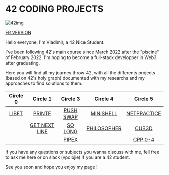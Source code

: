 
# 42 CODING PROJECTS
![42img](https://github.com/Vlad-PLK/Vlad-PLK/assets/61476758/e2238bb7-9b48-49fe-98d3-4fb85ce0278a)

[FR VERSION](https://github.com/Vlad-PLK/Vlad-PLK/blob/main/README.fr.md)

Hello everyone, I'm Vladimir, a 42 Nice Student.

I've been following 42's main course since March 2022 after the "piscine" of February 2022. 
I'm hoping to become a full-stack developper in Web3 after graduating.

Here you will find all my journey throw 42, with all the differents projects (based on 42's holy graph) documented with my researchs and my approaches to find solutions to them.

| Circle 0        | Circle 1           |  Circle 3    | Circle 4   | Circle 5  |
| :------------:   | :-------------: | :---------: | :---------: | :---------: |
| [LIBFT](https://github.com/Vlad-PLK/LIBFT)           | [PRINTF](https://github.com/Vlad-PLK/PRINTF)          |  [PUSH SWAP](https://github.com/Vlad-PLK/PUSH_SWAP) | [MINISHELL](https://github.com/Vlad-PLK/MINISHELL) | [NETPRACTICE](https://github.com/Vlad-PLK/NETPRACTICE) |
|                     | [GET NEXT LINE](https://github.com/Vlad-PLK/GET_NEXT_LINE)   | [SO LONG](https://github.com/Vlad-PLK/SO_LONG)    | [PHILOSOPHER](https://github.com/Vlad-PLK/PHILOSOPHER) | [CUB3D](https://github.com/Rilemko/42_cub3d) |
|                     |                    | [PIPEX](https://github.com/Vlad-PLK/PIPEX)      |             | [CPP 0-4](https://github.com/Vlad-PLK/LIBFT) |

If you have any questions or subjects you wanna discuss with me, fell free to ask me here or on slack (vpolojie) if you are a 42 student.

See you soon and hope you enjoy my page !
<!---
Vlad-PLK/Vlad-PLK is a ✨ special ✨ repository because its `README.md` (this file) appears on your GitHub profile.
You can click the Preview link to take a look at your changes.
--->

